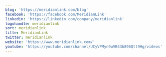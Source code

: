 ```yaml
---
blog: 'https://meridianlink.com/blog'
facebook: 'https://facebook.com/MeridianLink'
linkedin: 'https://linkedin.com/company/meridianlink'
logohandle: meridianlink
sort: meridianlink
title: MeridianLink
twitter: meridianlink
website: 'https://www.meridianlink.com/'
youtube: 'https://youtube.com/channel/UCyVPMyn9wVB43b896Qtt9Hg/videos'
---
```

